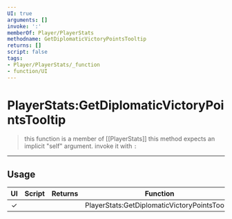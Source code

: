 ```yaml
---
UI: true
arguments: []
invoke: ':'
memberOf: Player/PlayerStats
methodname: GetDiplomaticVictoryPointsTooltip
returns: []
script: false
tags:
- Player/PlayerStats/_function
- function/UI
---
```

# PlayerStats:GetDiplomaticVictoryPointsTooltip
> this function is a member of [[PlayerStats]]
> this method expects an implicit "self" argument. invoke it with `:`
-----
## Usage
|  UI | Script | Returns | Function | Arguments |
|:---:|:------:|-------:|:--------:|:---------|
|✓| ||PlayerStats:GetDiplomaticVictoryPointsTooltip||
